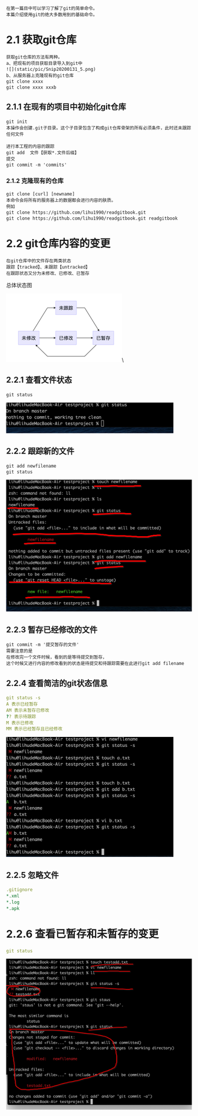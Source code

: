 ```
在第一篇目中可以学习了解了git的简单命令。
本篇介绍使用git的绝大多数用到的基础命令。
```

# 2.1 获取git仓库

```
获取git仓库的方法有两种。
a、把现有的项目获取目录导入到git中
![](static/pic/Snip20200131_5.png)
b、从服务器上克隆现有的git仓库
git clone xxxx
git clone xxxx xxxb
```

## 2.1.1 在现有的项目中初始化git仓库

```
git init
本操作会创建.git子目录。这个子目录包含了构成git仓库骨架的所有必须条件，此时还未跟踪任何文件

进行本工程的内容的跟踪
git add  文件【获取*.文件后缀】
提交
git commit -m 'commits'
```

### 2.1.2 克隆现有的仓库

```
git clone [curl] [newname]
本命令会将所有的服务器上的数据都会进行内容的肤质。
例如
git clone https://github.com/lihu1990/readgitbook.git
git clone https://github.com/lihu1990/readgitbook.git readgitbook
```

# 2.2 git仓库内容的变更

```
在git仓库中的文件存在两类状态
跟踪【tracked】、未跟踪【untracked】
在跟踪状态又分为未修改、已修改、已暂存
```

总体状态图

![](static/pic/Snip20200131_7.png)\

## 2.2.1 查看文件状态

```
git status
```
![](static/pic/Snip20200131_8.png)
## 2.2.2 跟踪新的文件

```
git add newfilename
git status
```
![](static/pic/Snip20200131_9.png)

## 2.2.3 暂存已经修改的文件

```
git commit -m '提交暂存的文件'
需要注意的是
在修改完一个文件时候，看到的是等待提交到暂存，
这个时候又进行内容的修改看到的状态是待提交和待跟踪需要在此进行git add filename
```


## 2.2.4 查看简洁的git状态信息

```yaml
git status -s
A 表示已经暂存
AM 表示未暂存已修改
?? 表示待跟踪
M 表示已修改
MM 表示已经暂存且已经修改
```
![](static/pic/Snip20200131_10.png)
## 2.2.5 忽略文件

```yaml
.gitignore
*.xml
*.log
*.apk
```

# 2.2.6 查看已暂存和未暂存的变更

```yaml
git status
```
![](static/pic/Snip20200131_12.png)

